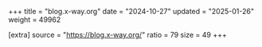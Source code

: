 +++
title = "blog.x-way.org"
date = "2024-10-27"
updated = "2025-01-26"
weight = 49962

[extra]
source = "https://blog.x-way.org/"
ratio = 79
size = 49
+++
